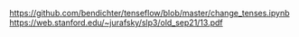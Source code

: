 https://github.com/bendichter/tenseflow/blob/master/change_tenses.ipynb
https://web.stanford.edu/~jurafsky/slp3/old_sep21/13.pdf
